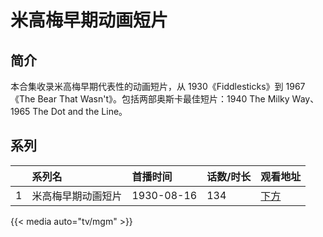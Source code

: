 # 米高梅早期动画短片


## 简介

本合集收录米高梅早期代表性的动画短片，从 1930《Fiddlesticks》到 1967《The Bear That Wasn't》。包括两部奥斯卡最佳短片：1940 The Milky Way、1965 The Dot and the Line。



## 系列

|     |   系列名   |   首播时间  | 话数/时长  | 观看地址 |
|:---  |:------    |:----      |:---       |:---  |
| 1 | 米高梅早期动画短片 | 1930-08-16 | 134 | [下方](#id-1)  |


{{< media auto="tv/mgm" >}}
